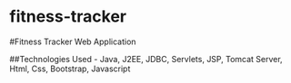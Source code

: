 # fitness-tracker
#Fitness Tracker Web Application

##Technologies Used - Java, J2EE, JDBC, Servlets, JSP, Tomcat Server, Html, Css, Bootstrap, Javascript
